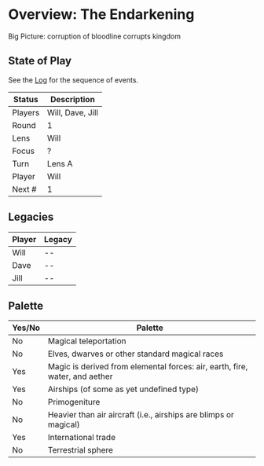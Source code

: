 # Overview: The Endarkening

Big Picture: corruption of bloodline corrupts kingdom

## State of Play

See the [Log](log.md) for the sequence of events.

Status  | Description
------- | -----------
Players | Will, Dave, Jill
Round   | 1
Lens    | Will
Focus   | ?
Turn    | Lens A
Player  | Will
Next #  | 1

## Legacies

Player | Legacy
------ | ------
Will   | --
Dave   | --
Jill   | --

## Palette

Yes/No | Palette
------ | -------
No     | Magical teleportation
No     | Elves, dwarves or other standard magical races
Yes    | Magic is derived from elemental forces: air, earth, fire, water, and aether
Yes    | Airships (of some as yet undefined type)
No     | Primogeniture
No     | Heavier than air aircraft (i.e., airships are blimps or magical)
Yes    | International trade
No     | Terrestrial sphere
